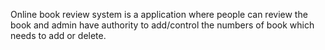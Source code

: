 Online book review system is a application where people can review the book and admin have authority to add/control the numbers of book which needs to add or delete. 
